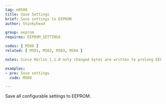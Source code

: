 ```yaml
---
tag: m0500
title: Save Settings
brief: Save settings to EEPROM
author: thinkyhead

group: eeprom
requires: EEPROM_SETTINGS

codes: [ M500 ]
related: [ M501, M502, M503, M504 ]

notes: Since Marlin 1.1.0 only changed bytes are written to prolong EEPROM life.

examples:
- pre: Save settings
  code: M500

---
```


Save all configurable settings to EEPROM.
